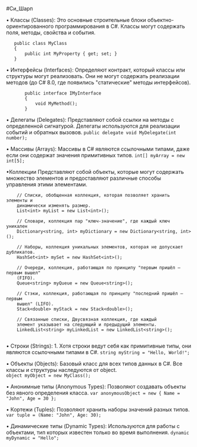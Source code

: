 #Си_Шарп 

• Классы (Classes): 
	Это основные строительные блоки объектно-ориентированного программирования в C#. Классы могут содержать поля, методы, свойства и события.
```
   public class MyClass
   {
       public int MyProperty { get; set; }
   }
```
   
• Интерфейсы (Interfaces): 
	Определяют контракт, который классы или структуры могут реализовать. Они не могут содержать реализации методов (до C# 8.0, где появились "статические" методы интерфейсов).
```
	   public interface IMyInterface
	   {
	       void MyMethod();
	   } 
```

• Делегаты (Delegates):
	Представляют собой ссылки на методы с определенной сигнатурой. Делегаты используются для реализации событий и обратных вызовов.
	   `public delegate void MyDelegate(int number);`
   
• Массивы (Arrays): 
	Массивы в C# являются ссылочными типами, даже если они содержат значения примитивных типов.
	   `int[] myArray = new int[5];`

•Коллекции 
	Представляют собой объекты, которые могут содержать множество элементов и предоставляют различные способы управления этими элементами.
```
	// Списки, обобщенная коллекция, которая позволяет хранить элементы и 
	динамически изменять размер.
	List<int> myList = new List<int>();
	
    // Словари, коллекция пар "ключ-значение", где каждый ключ уникален
    Dictionary<string, int> myDictionary = new Dictionary<string, int>();
    
    // Наборы, коллекция уникальных элементов, которая не допускает дубликатов.
    HashSet<int> mySet = new HashSet<int>();
    
	// Очереди, коллекция, работающая по принципу "первым пришёл — первым вышел" 
	(FIFO).
	Queue<string> myQueue = new Queue<string>();
	
    // Стэки, коллекция, работающая по принципу "последний пришёл — первым 
    вышел" (LIFO).
    Stack<double> myStack = new Stack<double>();
    
    // Связанные списки, Двусвязная коллекция, где каждый 
    элемент указывает на следующий и предыдущий элементы.
    LinkedList<string> myLinkedList = new LinkedList<string>();
   
```

• Строки (Strings): 
	1. Хотя строки ведут себя как примитивные типы, они являются ссылочными типами в C#.
	   `string myString = "Hello, World!";`
   
• Объекты (Objects):
	Базовый класс для всех типов данных в C#. Все классы и структуры наследуются от object.   
	   `object myObject = new MyClass();`
   
• Анонимные типы (Anonymous Types): 
	Позволяют создавать объекты без явного определения класса.
	   `var anonymousObject = new { Name = "John", Age = 30 };`
   
• Кортежи (Tuples): 
	Позволяют хранить наборы значений разных типов.
	   `var tuple = (Name: "John", Age: 30);`
   

• Динамические типы (Dynamic Types): 
	Используются для работы с объектами, тип которых известен только во время выполнения.
	   `dynamic myDynamic = "Hello";`
   